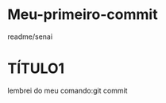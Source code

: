 # Meu-primeiro-commit
readme/senai
<HTML>
<HEAD><TITLE>ATIVIDADE DE VERSIONAMENTO</TITLE></HEAD>
<BODY>
   <H1> TÍTULO1 </H1>
</BODY>
</HTML>


lembrei do meu comando:git commit